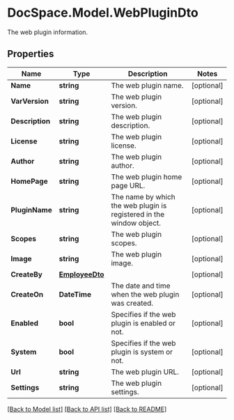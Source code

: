 # DocSpace.Model.WebPluginDto
The web plugin information.

## Properties

Name | Type | Description | Notes
------------ | ------------- | ------------- | -------------
**Name** | **string** | The web plugin name. | [optional] 
**VarVersion** | **string** | The web plugin version. | [optional] 
**Description** | **string** | The web plugin description. | [optional] 
**License** | **string** | The web plugin license. | [optional] 
**Author** | **string** | The web plugin author. | [optional] 
**HomePage** | **string** | The web plugin home page URL. | [optional] 
**PluginName** | **string** | The name by which the web plugin is registered in the window object. | [optional] 
**Scopes** | **string** | The web plugin scopes. | [optional] 
**Image** | **string** | The web plugin image. | [optional] 
**CreateBy** | [**EmployeeDto**](.md) |  | [optional] 
**CreateOn** | **DateTime** | The date and time when the web plugin was created. | [optional] 
**Enabled** | **bool** | Specifies if the web plugin is enabled or not. | [optional] 
**System** | **bool** | Specifies if the web plugin is system or not. | [optional] 
**Url** | **string** | The web plugin URL. | [optional] 
**Settings** | **string** | The web plugin settings. | [optional] 

[[Back to Model list]](../README.md#documentation-for-models) [[Back to API list]](../README.md#documentation-for-api-endpoints) [[Back to README]](../README.md)


